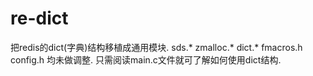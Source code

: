re-dict
=======


把redis的dict(字典)结构移植成通用模块.
sds.* zmalloc.* dict.* fmacros.h config.h 均未做调整.
只需阅读main.c文件就可了解如何使用dict结构.
